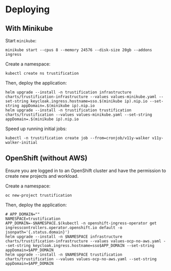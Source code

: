 # Deploying

## With Minikube

Start `minikube`:

```shell
minikube start --cpus 8 --memory 24576 --disk-size 20gb --addons ingress
```

Create a namespace:

```shell
kubectl create ns trustification
```

Then, deploy the application:

```shell
helm upgrade --install -n trustification infrastructure charts/trustification-infrastructure --values values-minikube.yaml --set-string keycloak.ingress.hostname=sso.$(minikube ip).nip.io --set-string appDomain=.$(minikube ip).nip.io
helm upgrade --install -n trustification trustification charts/trustification --values values-minikube.yaml --set-string appDomain=.$(minikube ip).nip.io
```

Speed up running initial jobs:

```shell
kubectl -n trustification create job --from=cronjob/v11y-walker v11y-walker-initial
```

## OpenShift (without AWS)

Ensure you are logged in to an OpenShift cluster and have the permission to create new projects and workload.

Create a namespace:

```shell
oc new-project trustification
```

Then, deploy the application:

```shell
# APP_DOMAIN=""
NAMESPACE=trustification
APP_DOMAIN=-$NAMESPACE.$(kubectl -n openshift-ingress-operator get ingresscontrollers.operator.openshift.io default -o jsonpath='{.status.domain}')
helm upgrade --install -n $NAMESPACE infrastructure charts/trustification-infrastructure --values values-ocp-no-aws.yaml --set-string keycloak.ingress.hostname=sso$APP_DOMAIN --set-string appDomain=$APP_DOMAIN
helm upgrade --install -n $NAMESPACE trustification charts/trustification --values values-ocp-no-aws.yaml --set-string appDomain=$APP_DOMAIN
```
